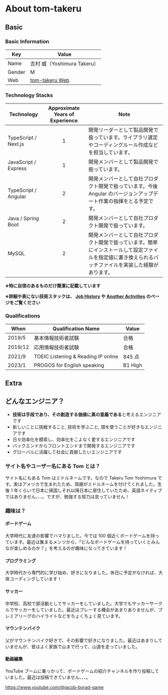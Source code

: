 # About tom-takeru

## Basic

### Basic Information

| Key    | Value                                                         |
| ------ | ------------------------------------------------------------- |
| Name   | 吉村 威（Yoshimura Takeru）                                   |
| Gender | M                                                             |
| Web    | [tom-takeru Web](https://job-history-introduction.vercel.app) |

### Technology Stacks

| Technology           | Approximate Years of Experience | Note                                                                                                                                                   |
| -------------------- | :-----------------------------: | ------------------------------------------------------------------------------------------------------------------------------------------------------ |
| TypeScript / Next.js |                1                | 開発リーダーとして製品開発で扱っています。ライブラリ選定やコーディングルール作成などを担当しています。                                                 |
| JavaScript / Express |                1                | 開発メンバーとして製品開発で扱っています。                                                                                                             |
| TypeScript / Angular |                2                | 開発メンバーとして自社プロダクト開発で扱っています。今後 Angular のバージョンアップデート作業の指揮をとる予定です。                                    |
| Java / Spring Boot   |                2                | 開発メンバーとして自社プロダクト開発で扱っています。                                                                                                   |
| MySQL                |                2                | 開発メンバーとして自社プロダクト開発で扱っています。簡単にインストールして設定ファイルを指定値に書き換えられるバッチファイルを実装した経験があります。 |

**※特に自信のあるものだけ簡潔に記載しています**

**※詳細や表にない技術スタックは、 [Job History](https://job-history-introduction.vercel.app/jobHistory) や [Another Activities](https://job-history-introduction.vercel.app/anotherActivities) のページをご覧ください**

### Qualifications

| When    | Qualification Name                  | Value   |
| ------- | ----------------------------------- | ------- |
| 2019/5  | 基本情報技術者試験                  | 合格    |
| 2019/12 | 応用情報技術者試験                  | 合格    |
| 2021/9  | TOEIC Listening & Reading IP online | 845 点  |
| 2023/1  | PROGOS for English speaking         | B1 High |

## Extra

## どんなエンジニア？

- **技術は手段であり、その創造する価値に真の意義である**と考えるエンジニアです
- 新しいことに挑戦すること, 技術を学ぶこと, 頭を使うことが好きなエンジニアです
- 日々効率化を模索し、効率化をこよなく愛するエンジニアです
- バックエンドからフロントエンドまで開発するエンジニアです
- グローバルに活躍して社会に貢献したいエンジニアです

### サイト名やユーザー名にある Tom とは？

サイト名にもある Tom はミドルネームです。なので Takeru Tom Yoshimura です。実はアメリカで生まれたため、両親がミドルネームを付けてくれました。生後 1 年くらいで日本に帰国しそれ以降日本に居住していたため、英語ネイティブではありません、、、。ですが、勉強する努力は怠っていません！

### 趣味は？

#### ボードゲーム

大学時代に友達の影響でハマりました。今では 100 個近くボードゲームを持っています。最近は集まるメンツから、「どんなボードゲームを持っていくとみんなが楽しめるのか？」を考えるのが趣味になってきています！

#### プログラミング

大学時代から専門的に学び始め、好きになりました。休日に予定がなければ、大体コーディングしています！

#### サッカー

中学校、高校で部活動としてサッカーをしていました。大学でもサッカーサークルでサッカーをしていました。最近はプレーする機会があまりありませんが、プレミアリーグのハイライトなどをちょくちょく見ています。

#### マウンテンバイク

父がマウンテンバイク好きで、その影響で好きになりました。最近はあまりしていませんが、昔はよく家族で山まで行って、山道を走っていました。

#### 動画編集

YouTube ブームに乗っかって、ボードゲームの紹介チャンネルを作り投稿していました。最近は投稿できていません、、、。

https://www.youtube.com/@jacob-borad-game
